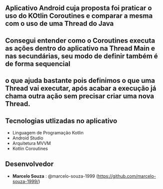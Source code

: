 ## Aplicativo Android cuja proposta foi praticar o uso do KOtlin Coroutines e comparar a mesma com o uso de uma Thread do Java
## Consegui entender como o Coroutines executa as ações dentro do aplicativo na Thread Main e nas secundárias, seu modo de definir também é de forma sequencial
## o que ajuda bastante pois definimos o que uma Thread vai executar, após acabar a execução já chama outra ação sem precisar criar uma nova Thread.

## Tecnologias utlizadas no aplicativo
* Linguagem de Programação Kotlin
* Android Studio
* Arquitetura MVVM
* Kotlin Coroutines

## Desenvolvedor

* **Marcelo Souza** : @marcelo-souza-1999 (https://github.com/marcelo-souza-1999/)
